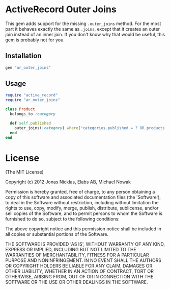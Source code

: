 # ActiveRecord Outer Joins

This gem adds support for the missing `.outer_joins` method. For the most part
it behaves exactly the same as `.joins`, except that it creates an outer join
instead of an inner join. If you don't know why that would be useful, this gem
is probably not for you.

## Installation

``` ruby
gem "ar_outer_joins"
```

## Usage

``` ruby
require "active_record"
require "ar_outer_joins"

class Product
  belongs_to :category

  def self.published
    outer_joins(:category).where("categories.published = ? OR products.published = ?", true, true)
  end
end
```

# License

(The MIT License)

Copyright (c) 2012 Jonas Nicklas, Elabs AB, Michael Nowak

Permission is hereby granted, free of charge, to any person obtaining
a copy of this software and associated documentation files (the
'Software'), to deal in the Software without restriction, including
without limitation the rights to use, copy, modify, merge, publish,
distribute, sublicense, and/or sell copies of the Software, and to
permit persons to whom the Software is furnished to do so, subject to
the following conditions:

The above copyright notice and this permission notice shall be
included in all copies or substantial portions of the Software.

THE SOFTWARE IS PROVIDED 'AS IS', WITHOUT WARRANTY OF ANY KIND,
EXPRESS OR IMPLIED, INCLUDING BUT NOT LIMITED TO THE WARRANTIES OF
MERCHANTABILITY, FITNESS FOR A PARTICULAR PURPOSE AND NONINFRINGEMENT.
IN NO EVENT SHALL THE AUTHORS OR COPYRIGHT HOLDERS BE LIABLE FOR ANY
CLAIM, DAMAGES OR OTHER LIABILITY, WHETHER IN AN ACTION OF CONTRACT,
TORT OR OTHERWISE, ARISING FROM, OUT OF OR IN CONNECTION WITH THE
SOFTWARE OR THE USE OR OTHER DEALINGS IN THE SOFTWARE.
